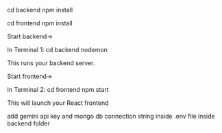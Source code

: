 cd backend
npm install

cd frontend
npm install

Start backend->

In Terminal 1:
cd backend
nodemon

This runs your backend server.

Start frontend->

In Terminal 2:
cd frontend
npm start

This will launch your React frontend 

add gemini api key and mongo db connection string inside .env file inside backend folder
